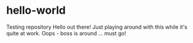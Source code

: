 # hello-world
Testing repository 
Hello out there!
Just playing around with this while it's quite at work.
Oops - boss is around ... must go!
